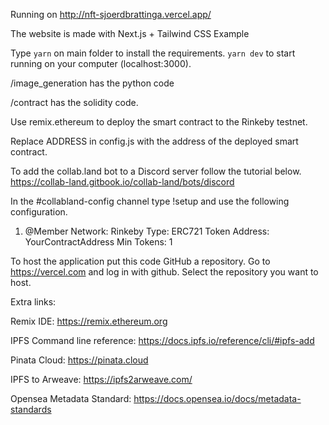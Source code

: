 Running on http://nft-sjoerdbrattinga.vercel.app/

The website is made with Next.js + Tailwind CSS Example

Type `yarn` on main folder to install the requirements. `yarn dev` to start running on your computer (localhost:3000).

/image_generation has the python code

/contract has the solidity code.

Use remix.ethereum to deploy the smart contract to the Rinkeby testnet.

Replace ADDRESS in config.js with the address of the deployed smart contract. 

To add the collab.land bot to a Discord server follow the tutorial below.
https://collab-land.gitbook.io/collab-land/bots/discord

In the #collabland-config channel type !setup and use the following configuration. 

1. @Member
Network: Rinkeby
Type: ERC721
Token Address: YourContractAddress
Min Tokens: 1

To host the application put this code GitHub a repository. Go to https://vercel.com and log in with github. Select the repository you want to host.

Extra links:

Remix IDE: https://remix.ethereum.org

IPFS Command line reference: https://docs.ipfs.io/reference/cli/#ipfs-add

Pinata Cloud: https://pinata.cloud

IPFS to Arweave: https://ipfs2arweave.com/

Opensea Metadata Standard: https://docs.opensea.io/docs/metadata-standards
